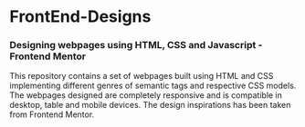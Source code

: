 # FrontEnd-Designs
### Designing webpages using HTML, CSS and Javascript - Frontend Mentor
This repository contains a set of webpages built using HTML and CSS implementing different genres of semantic tags and respective CSS models.
The webpages designed are completely responsive and is compatible in desktop, table and mobile devices.
The design inspirations has been taken from Frontend Mentor.
